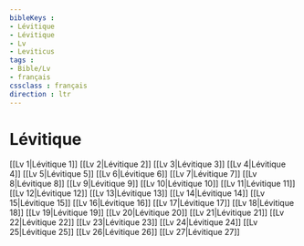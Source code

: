 ```yaml
---
bibleKeys : 
- Lévitique
- Lévitique
- Lv
- Leviticus
tags : 
- Bible/Lv
- français
cssclass : français
direction : ltr
---
```


# Lévitique

[[Lv 1|Lévitique 1]]
[[Lv 2|Lévitique 2]]
[[Lv 3|Lévitique 3]]
[[Lv 4|Lévitique 4]]
[[Lv 5|Lévitique 5]]
[[Lv 6|Lévitique 6]]
[[Lv 7|Lévitique 7]]
[[Lv 8|Lévitique 8]]
[[Lv 9|Lévitique 9]]
[[Lv 10|Lévitique 10]]
[[Lv 11|Lévitique 11]]
[[Lv 12|Lévitique 12]]
[[Lv 13|Lévitique 13]]
[[Lv 14|Lévitique 14]]
[[Lv 15|Lévitique 15]]
[[Lv 16|Lévitique 16]]
[[Lv 17|Lévitique 17]]
[[Lv 18|Lévitique 18]]
[[Lv 19|Lévitique 19]]
[[Lv 20|Lévitique 20]]
[[Lv 21|Lévitique 21]]
[[Lv 22|Lévitique 22]]
[[Lv 23|Lévitique 23]]
[[Lv 24|Lévitique 24]]
[[Lv 25|Lévitique 25]]
[[Lv 26|Lévitique 26]]
[[Lv 27|Lévitique 27]]
